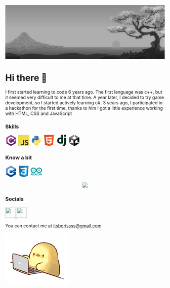 ![Header](https://github.com/ClouRise/ClouRise/blob/main/assets/head.png)

Hi there 👋 
======================


I first started learning to code 6 years ago. The first language was c++, but it seemed very difficult to me at that time. A year later, I decided to try game development, so I started actively learning c#. 3 years ago, I participated in a hackathon for the first time, thanks to him I got a little experience working with HTML, CSS and JavaScript



### Skills


<p align="left">
<a href="https://learn.microsoft.com/en-us/dotnet/csharp/" target="_blank" rel="noreferrer"><img src="https://github.com/ClouRise/ClouRise/blob/main/assets/csharp-original.svg" width="36" height="36" alt="C#" /></a>
<a href="https://developer.mozilla.org/en-US/docs/Web/JavaScript" target="_blank" rel="noreferrer"><img src="https://github.com/ClouRise/ClouRise/blob/main/assets/javascript-original.svg" width="36" height="36" alt="JavaScript" /></a>
<a href="https://www.python.org/" target="_blank" rel="noreferrer"><img src="https://github.com/ClouRise/ClouRise/blob/main/assets/python-original.svg" width="36" height="36" alt="Python" /></a>
<a href="https://developer.mozilla.org/en-US/docs/Glossary/HTML5" target="_blank" rel="noreferrer"><img src="https://github.com/ClouRise/ClouRise/blob/main/assets/html5-original.svg" width="36" height="36" alt="HTML5" /></a>
<a href="https://www.djangoproject.com/" target="_blank" rel="noreferrer"><img src="https://github.com/ClouRise/ClouRise/blob/main/assets/django-plain.svg" width="36" height="36" alt="Django" /></a>
<a href="https://docs.unity.com" target="_blank" rel="noreferrer"><img src="https://github.com/ClouRise/ClouRise/blob/main/assets/unity-original.svg" width="36" height="36" alt="Unity" /></a>
</p>

### Know a bit

<p align="left">
<a href="https://learn.microsoft.com/en-us/cpp/?view=msvc-170" target="_blank" rel="noreferrer"><img src="https://github.com/ClouRise/ClouRise/blob/main/assets/cplusplus-original.svg" width="36" height="36" alt="C++" /></a>
<a href="https://www.w3.org/TR/CSS/#css" target="_blank" rel="noreferrer"><img src="https://github.com/ClouRise/ClouRise/blob/main/assets/css3-original.svg" width="36" height="36" alt="CSS3" /></a>
<a href="https://store.arduino.cc/?gclid=Cj0KCQjw2eilBhCCARIsAG0Pf8uueBifykWcsSS4LPESeGQfxGVKJYnzV7bz471XfknQJy_1VINVWM8aAkLtEALw_wcB" target="_blank" rel="noreferrer"><img src="https://github.com/ClouRise/ClouRise/blob/main/assets/arduino-original-wordmark.svg" width="36" height="36" alt="Arduino" /></a>

</p>

<p align="center">
<a href="http://www.github.com/ClouRise"><img src="https://github-readme-streak-stats.herokuapp.com/?user=ClouRise&stroke=ffffff&background=000000&ring=10b981&fire=10b981&currStreakNum=ffffff&currStreakLabel=10b981&sideNums=ffffff&sideLabels=ffffff&dates=ffffff&hide_border=true" /></a>


### Socials

<p align="left"> <a href="https://discord.com/users/ClouRise" target="_blank" rel="noreferrer"> <picture> <source media="(prefers-color-scheme: dark)" srcset="https://raw.githubusercontent.com/danielcranney/readme-generator/main/public/icons/socials/discord-dark.svg" /> <source media="(prefers-color-scheme: light)" srcset="https://raw.githubusercontent.com/danielcranney/readme-generator/main/public/icons/socials/discord.svg" /> <img src="https://raw.githubusercontent.com/danielcranney/readme-generator/main/public/icons/socials/discord.svg" width="32" height="32" /> </picture> </a> <a href="https://www.github.com/ClouRise" target="_blank" rel="noreferrer"> <picture> <source media="(prefers-color-scheme: dark)" srcset="https://raw.githubusercontent.com/danielcranney/readme-generator/main/public/icons/socials/github-dark.svg" /> <source media="(prefers-color-scheme: light)" srcset="https://raw.githubusercontent.com/danielcranney/readme-generator/main/public/icons/socials/github.svg" /> <img src="https://raw.githubusercontent.com/danielcranney/readme-generator/main/public/icons/socials/github.svg" width="32" height="32" /> </picture> </a></p>


You can contact me at [itsborissss@gmail.com](mailto:itsborissss@gmail.com)



<img align='center' src='https://github.com/ClouRise/ClouRise/blob/main/assets/mofupiyo-mofu-piyo.gif' width='200'>